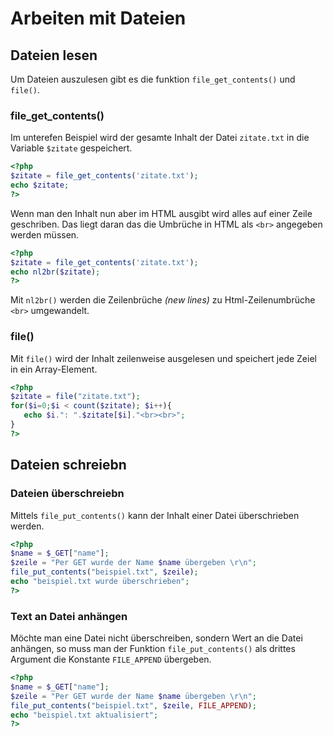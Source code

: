 # Arbeiten mit Dateien

## Dateien lesen
Um Dateien auszulesen gibt es die funktion ``file_get_contents()`` und ``file()``. 

### file_get_contents()
Im unterefen Beispiel wird der gesamte Inhalt der Datei ``zitate.txt`` in die Variable ``$zitate`` gespeichert.
````php
<?php
$zitate = file_get_contents('zitate.txt');
echo $zitate;
?>
````

Wenn man den Inhalt nun aber im HTML ausgibt wird alles auf einer Zeile geschriben. Das liegt daran das die Umbrüche in HTML als ``<br>`` angegeben werden müssen.

````php
<?php
$zitate = file_get_contents('zitate.txt');
echo nl2br($zitate);
?>
````
Mit ``nl2br()`` werden die Zeilenbrüche *(new lines)* zu Html-Zeilenumbrüche ``<br>`` umgewandelt.

### file()
Mit ``file()`` wird der Inhalt zeilenweise ausgelesen und speichert jede Zeiel in ein Array-Element.

````php
<?php
$zitate = file("zitate.txt");
for($i=0;$i < count($zitate); $i++){
   echo $i.": ".$zitate[$i]."<br><br>";
}
?>
````

## Dateien schreiebn

### Dateien überschreiebn
Mittels ``file_put_contents()`` kann der Inhalt einer Datei überschrieben werden.
````php
<?php
$name = $_GET["name"];
$zeile = "Per GET wurde der Name $name übergeben \r\n";
file_put_contents("beispiel.txt", $zeile);
echo "beispiel.txt wurde überschrieben";
?>
````

### Text an Datei anhängen
Möchte man eine Datei nicht überschreiben, sondern Wert an die Datei anhängen, so muss man der Funktion ``file_put_contents()`` als drittes Argument die Konstante ``FILE_APPEND`` übergeben.

````php
<?php
$name = $_GET["name"];
$zeile = "Per GET wurde der Name $name übergeben \r\n";
file_put_contents("beispiel.txt", $zeile, FILE_APPEND);
echo "beispiel.txt aktualisiert";
?>
````

